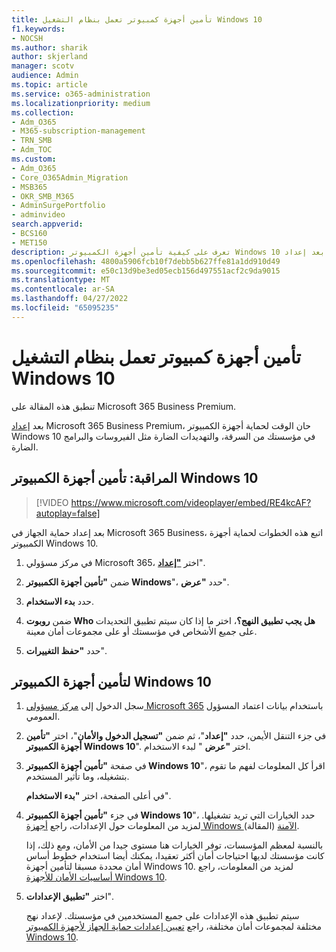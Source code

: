 ```yaml
---
title: تأمين أجهزة كمبيوتر تعمل بنظام التشغيل Windows 10
f1.keywords:
- NOCSH
ms.author: sharik
author: skjerland
manager: scotv
audience: Admin
ms.topic: article
ms.service: o365-administration
ms.localizationpriority: medium
ms.collection:
- Adm_O365
- M365-subscription-management
- TRN_SMB
- Adm_TOC
ms.custom:
- Adm_O365
- Core_O365Admin_Migration
- MSB365
- OKR_SMB_M365
- AdminSurgePortfolio
- adminvideo
search.appverid:
- BCS160
- MET150
description: تعرف على كيفية تأمين أجهزة الكمبيوتر Windows 10 بعد إعداد Microsoft 365 Business Premium.
ms.openlocfilehash: 4800a5906fcb10f7debb5b627ffe81a1dd910d49
ms.sourcegitcommit: e50c13d9be3ed05ecb156d497551acf2c9da9015
ms.translationtype: MT
ms.contentlocale: ar-SA
ms.lasthandoff: 04/27/2022
ms.locfileid: "65095235"
---
```

# <a name="secure-windows-10-computers"></a>تأمين أجهزة كمبيوتر تعمل بنظام التشغيل Windows 10

تنطبق هذه المقالة على Microsoft 365 Business Premium.

بعد [إعداد](business-set-up.md) Microsoft 365 Business Premium، حان الوقت لحماية أجهزة الكمبيوتر Windows 10 في مؤسستك من السرقة، والتهديدات الضارة مثل الفيروسات والبرامج الضارة.

## <a name="watch-secure-your-windows-10-pcs"></a>المراقبة: تأمين أجهزة الكمبيوتر Windows 10

> [!VIDEO https://www.microsoft.com/videoplayer/embed/RE4kcAF?autoplay=false]

بعد إعداد حماية الجهاز في Microsoft 365 Business، اتبع هذه الخطوات لحماية أجهزة الكمبيوتر Windows 10.

1. في مركز مسؤولي Microsoft 365، اختر <a href="https://go.microsoft.com/fwlink/p/?linkid=2171997" target="_blank">**"إعداد**</a>".

2. ضمن **"تأمين أجهزة الكمبيوتر Windows**"، حدد **"عرض**".

3. حدد  **بدء الاستخدام**.

4. ضمن **روبوت Who هل يجب تطبيق النهج؟**، اختر ما إذا كان سيتم تطبيق التحديدات على جميع الأشخاص في مؤسستك أو على مجموعات أمان معينة.

5. حدد  **"حفظ التغييرات**".

## <a name="to-secure-your-windows-10-computers"></a>لتأمين أجهزة الكمبيوتر Windows 10

1. سجل الدخول إلى [مركز مسؤولي Microsoft 365](https://admin.microsoft.com) باستخدام بيانات اعتماد المسؤول العمومي. 

2. في جزء التنقل الأيمن، حدد **"إعداد**"، ثم ضمن **"تسجيل الدخول والأمان**"، اختر **"تأمين أجهزة الكمبيوتر Windows 10**". اختر **"عرض** " لبدء الاستخدام.

3. في صفحة **"تأمين أجهزة الكمبيوتر Windows 10**"، اقرأ كل المعلومات لفهم ما تقوم بتشغيله، وما تأثير المستخدم.

    في أعلى الصفحة، اختر **"بدء الاستخدام**".

4. في جزء **"تأمين أجهزة الكمبيوتر Windows 10**"، حدد الخيارات التي تريد تشغيلها. لمزيد من المعلومات حول الإعدادات، راجع [أجهزة Windows الآمنة](../../business-premium/m365bp-secure-windows-devices.md) (المقالة). 
    
    بالنسبة لمعظم المؤسسات، توفر الخيارات هنا مستوى جيدا من الأمان، ومع ذلك، إذا كانت مؤسستك لديها احتياجات أمان أكثر تعقيدا، يمكنك أيضا استخدام خطوط أساس أمان محددة مسبقا لتأمين أجهزة Windows 10. لمزيد من المعلومات، راجع [أساسيات الأمان للأجهزة Windows 10](/mem/intune/protect/security-baselines).   

5. اختر **"تطبيق الإعدادات**".

    سيتم تطبيق هذه الإعدادات على جميع المستخدمين في مؤسستك. لإعداد نهج مختلفة لمجموعات أمان مختلفة، راجع [تعيين إعدادات حماية الجهاز لأجهزة الكمبيوتر Windows 10](../../business-premium/m365bp-protection-settings-for-windows-10-pcs.md).
